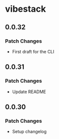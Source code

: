 # vibestack

## 0.0.32

### Patch Changes

- First draft for the CLI

## 0.0.31

### Patch Changes

- Update README

## 0.0.30

### Patch Changes

- Setup changelog
